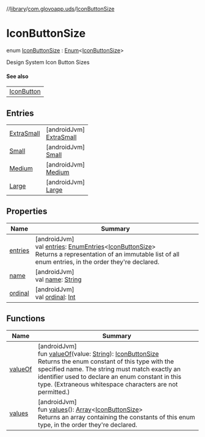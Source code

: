 //[library](../../../index.md)/[com.glovoapp.uds](../index.md)/[IconButtonSize](index.md)

# IconButtonSize

enum [IconButtonSize](index.md) : [Enum](https://kotlinlang.org/api/latest/jvm/stdlib/kotlin/-enum/index.html)&lt;[IconButtonSize](index.md)&gt; 

Design System Icon Button Sizes

#### See also

| |
|---|
| [IconButton](../-icon-button.md) |

## Entries

| | |
|---|---|
| [ExtraSmall](-extra-small/index.md) | [androidJvm]<br>[ExtraSmall](-extra-small/index.md) |
| [Small](-small/index.md) | [androidJvm]<br>[Small](-small/index.md) |
| [Medium](-medium/index.md) | [androidJvm]<br>[Medium](-medium/index.md) |
| [Large](-large/index.md) | [androidJvm]<br>[Large](-large/index.md) |

## Properties

| Name | Summary |
|---|---|
| [entries](entries.md) | [androidJvm]<br>val [entries](entries.md): [EnumEntries](https://kotlinlang.org/api/latest/jvm/stdlib/kotlin.enums/-enum-entries/index.html)&lt;[IconButtonSize](index.md)&gt;<br>Returns a representation of an immutable list of all enum entries, in the order they're declared. |
| [name](../-tag-style/-promotion-secondary/index.md#-372974862%2FProperties%2F1585125336) | [androidJvm]<br>val [name](../-tag-style/-promotion-secondary/index.md#-372974862%2FProperties%2F1585125336): [String](https://kotlinlang.org/api/latest/jvm/stdlib/kotlin/-string/index.html) |
| [ordinal](../-tag-style/-promotion-secondary/index.md#-739389684%2FProperties%2F1585125336) | [androidJvm]<br>val [ordinal](../-tag-style/-promotion-secondary/index.md#-739389684%2FProperties%2F1585125336): [Int](https://kotlinlang.org/api/latest/jvm/stdlib/kotlin/-int/index.html) |

## Functions

| Name | Summary |
|---|---|
| [valueOf](value-of.md) | [androidJvm]<br>fun [valueOf](value-of.md)(value: [String](https://kotlinlang.org/api/latest/jvm/stdlib/kotlin/-string/index.html)): [IconButtonSize](index.md)<br>Returns the enum constant of this type with the specified name. The string must match exactly an identifier used to declare an enum constant in this type. (Extraneous whitespace characters are not permitted.) |
| [values](values.md) | [androidJvm]<br>fun [values](values.md)(): [Array](https://kotlinlang.org/api/latest/jvm/stdlib/kotlin/-array/index.html)&lt;[IconButtonSize](index.md)&gt;<br>Returns an array containing the constants of this enum type, in the order they're declared. |
